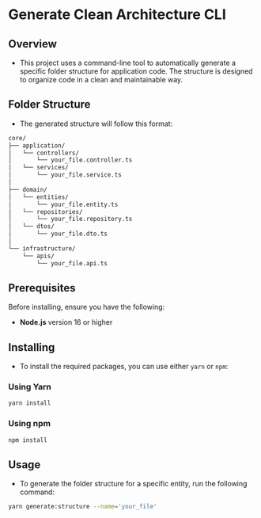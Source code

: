 # Generate Clean Architecture CLI

## Overview
- This project uses a command-line tool to automatically generate a specific folder structure for application code. The structure is designed to organize code in a clean and maintainable way.

## Folder Structure
- The generated structure will follow this format:
```bash
core/
├── application/
│   └── controllers/
│       └── your_file.controller.ts  
│   └── services/
│       └── your_file.service.ts  
│     
├── domain/
│   └── entities/
│       └── your_file.entity.ts  
│   └── repositories/
│       └── your_file.repository.ts  
│   └── dtos/
│       └── your_file.dto.ts  
│     
└── infrastructure/
    └── apis/
        └── your_file.api.ts  
```

## Prerequisites

Before installing, ensure you have the following:

- **Node.js** version 16 or higher

## Installing

- To install the required packages, you can use either `yarn` or `npm`:

### Using Yarn
```bash
yarn install
```

### Using npm
```bash
npm install
```

## Usage

- To generate the folder structure for a specific entity, run the following command:

```bash
yarn generate:structure --name='your_file'
```